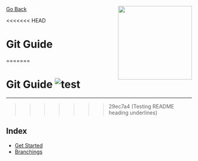 [Go Back](../../README.md)
<img src="https://raw.githubusercontent.com/Gorachevsky/guides/1cc85f712dc78ef4d6fc87bd625a3e5857a204d3/docs/images/git-logo.svg" align="right" width="200" height="200" />

<<<<<<< HEAD
# Git Guide #
=======
# Git Guide ![test](https://raw.githubusercontent.com/Gorachevsky/guides/1cc85f712dc78ef4d6fc87bd625a3e5857a204d3/docs/images/git-logo.svg)

---
>>>>>>> 29ec7a4 (Testing README heading underlines)

## Index

- [Get Started]()
- [Branchings]()
